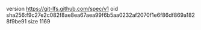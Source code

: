 version https://git-lfs.github.com/spec/v1
oid sha256:f9c27e2c082f8ae8ea67aea99f6b5aa0232af2070f1e6f86df869a1828f9be91
size 1169
